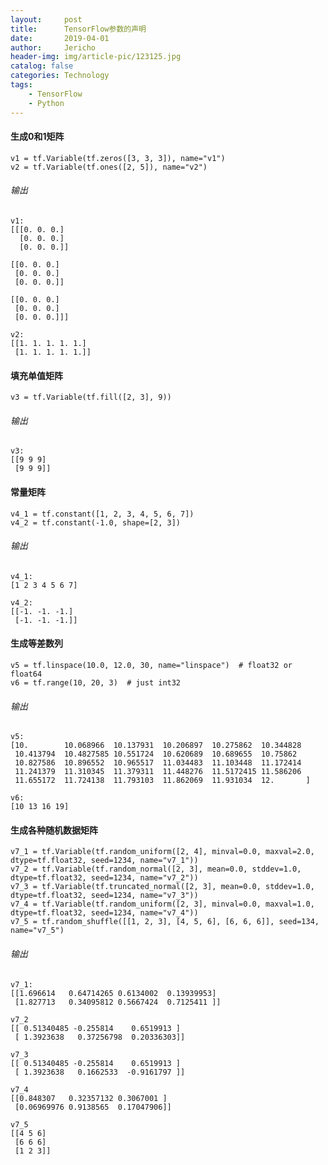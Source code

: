 ```yaml
---
layout:     post
title:      TensorFlow参数的声明
date:       2019-04-01
author:     Jericho
header-img: img/article-pic/123125.jpg
catalog: false
categories: Technology
tags:
    - TensorFlow
    - Python
---
```

#### 生成0和1矩阵
    v1 = tf.Variable(tf.zeros([3, 3, 3]), name="v1")
    v2 = tf.Variable(tf.ones([2, 5]), name="v2")

###### 输出
    v1:
    [[[0. 0. 0.]
      [0. 0. 0.]
      [0. 0. 0.]]

    [[0. 0. 0.]
     [0. 0. 0.]
     [0. 0. 0.]]

    [[0. 0. 0.]
     [0. 0. 0.]
     [0. 0. 0.]]]

    v2:
    [[1. 1. 1. 1. 1.]
	 [1. 1. 1. 1. 1.]]

#### 填充单值矩阵
	v3 = tf.Variable(tf.fill([2, 3], 9))

###### 输出
	v3:
	[[9 9 9]
	 [9 9 9]]

#### 常量矩阵
	v4_1 = tf.constant([1, 2, 3, 4, 5, 6, 7])
	v4_2 = tf.constant(-1.0, shape=[2, 3])

###### 输出
    v4_1:
    [1 2 3 4 5 6 7]

    v4_2:
    [[-1. -1. -1.]
     [-1. -1. -1.]]

#### 生成等差数列
    v5 = tf.linspace(10.0, 12.0, 30, name="linspace")  # float32 or float64
    v6 = tf.range(10, 20, 3)  # just int32

###### 输出
    v5:
    [10.        10.068966  10.137931  10.206897  10.275862  10.344828
	 10.413794  10.4827585 10.551724  10.620689  10.689655  10.75862
	 10.827586  10.896552  10.965517  11.034483  11.103448  11.172414
	 11.241379  11.310345  11.379311  11.448276  11.5172415 11.586206
	 11.655172  11.724138  11.793103  11.862069  11.931034  12.       ]

	v6:
	[10 13 16 19]

#### 生成各种随机数据矩阵
	v7_1 = tf.Variable(tf.random_uniform([2, 4], minval=0.0, maxval=2.0, dtype=tf.float32, seed=1234, name="v7_1"))
	v7_2 = tf.Variable(tf.random_normal([2, 3], mean=0.0, stddev=1.0, dtype=tf.float32, seed=1234, name="v7_2"))
	v7_3 = tf.Variable(tf.truncated_normal([2, 3], mean=0.0, stddev=1.0, dtype=tf.float32, seed=1234, name="v7_3"))
	v7_4 = tf.Variable(tf.random_uniform([2, 3], minval=0.0, maxval=1.0, dtype=tf.float32, seed=1234, name="v7_4"))
	v7_5 = tf.random_shuffle([[1, 2, 3], [4, 5, 6], [6, 6, 6]], seed=134, name="v7_5")

###### 输出
	v7_1:
	[[1.696614   0.64714265 0.6134002  0.13939953]
     [1.827713   0.34095812 0.5667424  0.7125411 ]]

    v7_2
    [[ 0.51340485 -0.255814    0.6519913 ]
     [ 1.3923638   0.37256798  0.20336303]]

    v7_3
    [[ 0.51340485 -0.255814    0.6519913 ]
     [ 1.3923638   0.1662533  -0.9161797 ]]

    v7_4
    [[0.848307   0.32357132 0.3067001 ]
     [0.06969976 0.9138565  0.17047906]]

    v7_5
    [[4 5 6]
     [6 6 6]
     [1 2 3]]